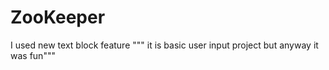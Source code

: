 # ZooKeeper
I used new text block feature """ it is basic user input project but anyway it was fun"""
